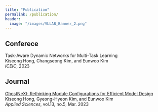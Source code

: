 ```yaml
---
title: "Publication"
permalink: /publication/
header:
  image: "/images/VLLAB_Banner_2.png"
---
```


## Conferece
Task-Aware Dynamic Networks for Multi-Task Learning<br>
Kiseong Hong, Changseong Kim, and Eunwoo Kim<br>
*ICEIC*, 2023


## Journal
[GhostNeXt: Rethinking Module Configurations for Efficient Model Design](https://www.mdpi.com/2076-3417/13/5/3301)<br>
Kiseong Hong, Gyeong-Hyeon Kim, and Eunwoo Kim<br>
*Applied Sciences*, vol.13, no.5, Mar. 2023


